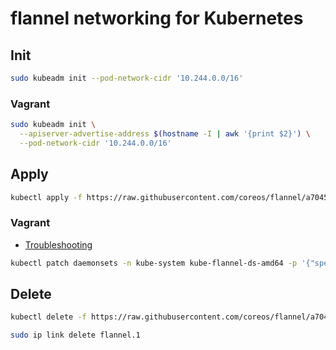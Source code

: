 # flannel networking for Kubernetes

## Init

```sh
sudo kubeadm init --pod-network-cidr '10.244.0.0/16'
```

### Vagrant

```sh
sudo kubeadm init \
  --apiserver-advertise-address $(hostname -I | awk '{print $2}') \
  --pod-network-cidr '10.244.0.0/16'
```

## Apply

```sh
kubectl apply -f https://raw.githubusercontent.com/coreos/flannel/a70459be0084506e4ec919aa1c114638878db11b/Documentation/kube-flannel.yml
```

### Vagrant

- [Troubleshooting](https://github.com/coreos/flannel/blob/master/Documentation/troubleshooting.md#vagrant)

```sh
kubectl patch daemonsets -n kube-system kube-flannel-ds-amd64 -p '{"spec":{"template":{"spec":{"containers":[{"name":"kube-flannel","args":["--ip-masq","--kube-subnet-mgr","--iface=eth1"]}]}}}}'
```

## Delete

```sh
kubectl delete -f https://raw.githubusercontent.com/coreos/flannel/a70459be0084506e4ec919aa1c114638878db11b/Documentation/kube-flannel.yml
```

```sh
sudo ip link delete flannel.1
```
